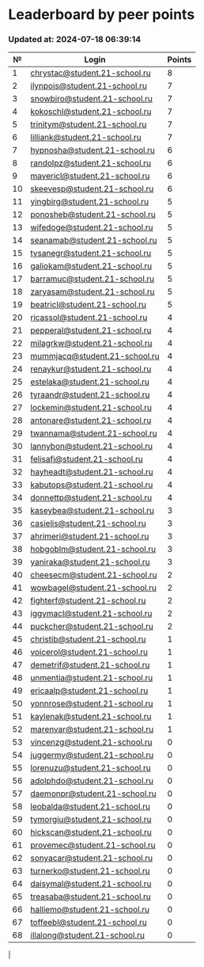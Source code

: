 # Leaderboard by peer points

### Updated at: 2024-07-18 06:39:14

| № | Login | Points |
|---|-------|--------|
|1|chrystac@student.21-school.ru|8|
|2|ilynpois@student.21-school.ru|7|
|3|snowbiro@student.21-school.ru|7|
|4|kokoschl@student.21-school.ru|7|
|5|trinitym@student.21-school.ru|7|
|6|lilliank@student.21-school.ru|7|
|7|hypnosha@student.21-school.ru|6|
|8|randolpz@student.21-school.ru|6|
|9|mavericl@student.21-school.ru|6|
|10|skeevesp@student.21-school.ru|6|
|11|yingbirg@student.21-school.ru|5|
|12|ponosheb@student.21-school.ru|5|
|13|wifedoge@student.21-school.ru|5|
|14|seanamab@student.21-school.ru|5|
|15|tysanegr@student.21-school.ru|5|
|16|galiokam@student.21-school.ru|5|
|17|barramuc@student.21-school.ru|5|
|18|zaryasam@student.21-school.ru|5|
|19|beatricl@student.21-school.ru|5|
|20|ricassol@student.21-school.ru|4|
|21|pepperal@student.21-school.ru|4|
|22|milagrkw@student.21-school.ru|4|
|23|mummjacq@student.21-school.ru|4|
|24|renaykur@student.21-school.ru|4|
|25|estelaka@student.21-school.ru|4|
|26|tyraandr@student.21-school.ru|4|
|27|lockemin@student.21-school.ru|4|
|28|antonare@student.21-school.ru|4|
|29|twannama@student.21-school.ru|4|
|30|lannybon@student.21-school.ru|4|
|31|felisafi@student.21-school.ru|4|
|32|hayheadt@student.21-school.ru|4|
|33|kabutops@student.21-school.ru|4|
|34|donnettp@student.21-school.ru|4|
|35|kaseybea@student.21-school.ru|3|
|36|casielis@student.21-school.ru|3|
|37|ahrimeri@student.21-school.ru|3|
|38|hobgoblm@student.21-school.ru|3|
|39|yaniraka@student.21-school.ru|3|
|40|cheesecm@student.21-school.ru|2|
|41|wowbagel@student.21-school.ru|2|
|42|fighterf@student.21-school.ru|2|
|43|iggymacl@student.21-school.ru|2|
|44|puckcher@student.21-school.ru|2|
|45|christib@student.21-school.ru|1|
|46|voicerol@student.21-school.ru|1|
|47|demetrif@student.21-school.ru|1|
|48|unmentia@student.21-school.ru|1|
|49|ericaalp@student.21-school.ru|1|
|50|yonnrose@student.21-school.ru|1|
|51|kaylenak@student.21-school.ru|1|
|52|marenvar@student.21-school.ru|1|
|53|vincenzg@student.21-school.ru|0|
|54|juggermy@student.21-school.ru|0|
|55|lorenuzu@student.21-school.ru|0|
|56|adolphdo@student.21-school.ru|0|
|57|daemonpr@student.21-school.ru|0|
|58|leobalda@student.21-school.ru|0|
|59|tymorgiu@student.21-school.ru|0|
|60|hickscan@student.21-school.ru|0|
|61|provemec@student.21-school.ru|0|
|62|sonyacar@student.21-school.ru|0|
|63|turnerko@student.21-school.ru|0|
|64|daisymal@student.21-school.ru|0|
|65|treasaba@student.21-school.ru|0|
|66|halliemo@student.21-school.ru|0|
|67|toffeebl@student.21-school.ru|0|
|68|illalong@student.21-school.ru|0|
|
